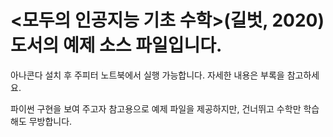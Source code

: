 # <모두의 인공지능 기초 수학>(길벗, 2020) 도서의 예제 소스 파일입니다.


아나콘다 설치 후 주피터 노트북에서 실행 가능합니다. 자세한 내용은 부록을 참고하세요.

파이썬 구현을 보여 주고자 참고용으로 예제 파일을 제공하지만, 건너뛰고 수학만 학습해도 무방합니다.



